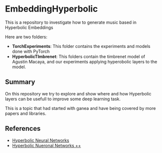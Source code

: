 # EmbeddingHyperbolic

This is a repository to investigate how to generate music based in Hyperbolic Embeddings

Here are two folders:

- **TorchExperiments**: This folder contains the experiments and models done with PyTorch
- **HyperbolicTImbrenet**: This folders contain the timbrenet model of Agustin Macaya, and our experiments applying hyperobolic layers to the model.


## Summary

On this repository we try to explore and show where and how Hyperbolic layers can be usefull to improve some deep learning task.

This is a topic that had started with ganea and have being covered by more papers and libraries. 

## References

- [Hyperbolic Neural Networks](https://arxiv.org/abs/1909.02265)
- [Hyperbolic Nueronal Networks ++](https://arxiv.org/pdf/2006.08210.pdf)
